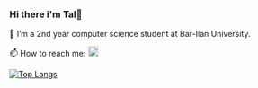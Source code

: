 ### Hi there i'm Tal👋 


📘 I’m a 2nd year computer science student at Bar-Ilan University.

📫 How to reach me: <a href="https://www.linkedin.com/in/tal-mizrahi-a91199202/"> <img src= "https://user-images.githubusercontent.com/112869076/194754989-431bed8a-979b-4f63-a549-2f74ae95f528.png" width="18" height="18"> </a>

[![Top Langs](https://github-readme-stats.vercel.app/api/top-langs/?username=TalMizrahii)](https://github.com/anuraghazra/github-readme-stats)



<!--
**TalMizrahii/TalMizrahii** is a ✨ _special_ ✨ repository because its `README.md` (this file) appears on your GitHub profile.

Here are some ideas to get you started:

- 🔭 I’m currently working on ...
- 🌱 I’m currently learning ...
- 👯 I’m looking to collaborate on ...
- 🤔 I’m looking for help with ...
- 💬 Ask me about ...
- 📫 How to reach me: ...
- 😄 Pronouns: ...
- ⚡ Fun fact: ...
-->
